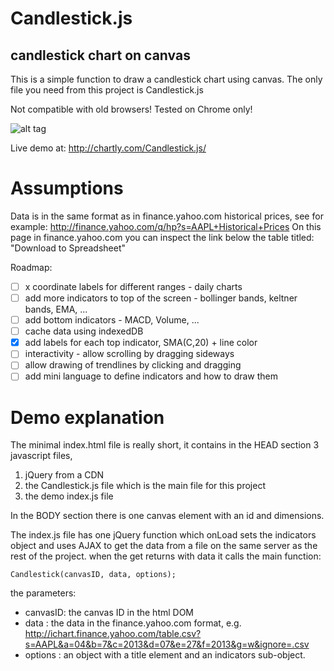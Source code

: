 Candlestick.js
==============

candlestick chart on canvas
---------------------------

This is a simple function to draw a candlestick chart using canvas.
The only file you need from this project is Candlestick.js

Not compatible with old browsers!
Tested on Chrome only!

![alt tag](https://raw.github.com/amih/Candlestick.js/master/data/Candlestick_js_screenshot.png)

Live demo at: http://chartly.com/Candlestick.js/

Assumptions
===========
Data is in the same format as in finance.yahoo.com historical prices, see for example: http://finance.yahoo.com/q/hp?s=AAPL+Historical+Prices
On this page in finance.yahoo.com you can inspect the link below the table titled: "Download to Spreadsheet"

Roadmap:
 - [ ] x coordinate labels for different ranges - daily charts
 - [ ] add more indicators to top of the screen - bollinger bands, keltner bands, EMA, ...
 - [ ] add bottom indicators - MACD, Volume, ...
 - [ ] cache data using indexedDB
 - [x] add labels for each top indicator, SMA(C,20) + line color
 - [ ] interactivity - allow scrolling by dragging sideways
 - [ ] allow drawing of trendlines by clicking and dragging
 - [ ] add mini language to define indicators and how to draw them

 Demo explanation
 ================

The minimal index.html file is really short, it contains in the HEAD section 3 javascript files,

1. jQuery from a CDN
2. the Candlestick.js file which is the main file for this project
3. the demo index.js file

In the BODY section there is one canvas element with an id and dimensions.

The index.js file has one jQuery function which onLoad sets the indicators object and uses AJAX to get the data from a file on the same server as the rest of the project.
when the get returns with data it calls the main function:

```
Candlestick(canvasID, data, options);
```
the parameters:
- canvasID: the canvas ID in the html DOM
- data    : the data in the finance.yahoo.com format, e.g. http://ichart.finance.yahoo.com/table.csv?s=AAPL&a=04&b=7&c=2013&d=07&e=27&f=2013&g=w&ignore=.csv
- options : an object with a title element and an indicators sub-object.


